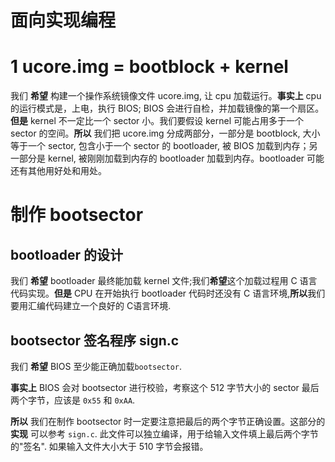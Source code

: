 # 面向实现编程

# 1 ucore.img = bootblock + kernel

我们 **希望** 构建一个操作系统镜像文件 ucore.img, 让 cpu 加载运行。**事实上** cpu 的运行模式是，上电，执行 BIOS; BIOS 会进行自检，并加载镜像的第一个扇区。**但是** kernel 不一定比一个 sector 小。我们要假设 kernel 可能占用多于一个 sector 的空间。**所以** 我们把 ucore.img 分成两部分，一部分是 bootblock, 大小等于一个 sector, 包含小于一个 sector 的 bootloader, 被 BIOS 加载到内存；另一部分是 kernel, 被刚刚加载到内存的 bootloader 加载到内存。bootloader 可能还有其他用好处和用处。

# 制作 bootsector

## bootloader 的设计

我们 **希望** bootloader 最终能加载 kernel 文件;我们**希望**这个加载过程用 C 语言代码实现。**但是** CPU 在开始执行 bootloader 代码时还没有 C 语言环境,**所以**我们要用汇编代码建立一个良好的 C语言环境.

## bootsector 签名程序 sign.c

我们 **希望** BIOS 至少能正确加载`bootsector`.

**事实上** BIOS 会对 bootsector 进行校验，考察这个 512 字节大小的 sector 最后两个字节，应该是 `0x55` 和 `0xAA`.

**所以** 我们在制作 bootsector 时一定要注意把最后的两个字节正确设置。这部分的 **实现** 可以参考 `sign.c`. 此文件可以独立编译，用于给输入文件填上最后两个字节的"签名". 如果输入文件大小大于 510 字节会报错。
